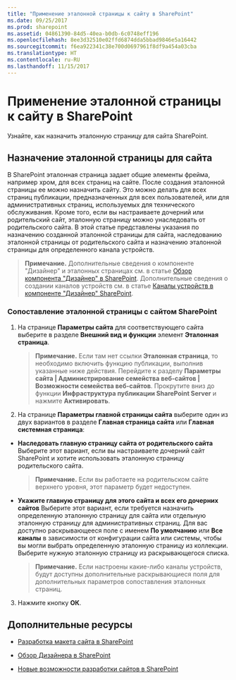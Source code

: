 ```yaml
---
title: "Применение эталонной страницы к сайту в SharePoint"
ms.date: 09/25/2017
ms.prod: sharepoint
ms.assetid: 04861390-84d5-40ea-b0db-6c0748eff196
ms.openlocfilehash: 8ee3d32510e02ffd6874dda5bbad9846e5a16442
ms.sourcegitcommit: f6ea922341c38e700d0697961f8df9a454a03cba
ms.translationtype: HT
ms.contentlocale: ru-RU
ms.lasthandoff: 11/15/2017
---
```

# <a name="apply-a-master-page-to-a-site-in-sharepoint"></a>Применение эталонной страницы к сайту в SharePoint
Узнайте, как назначить эталонную страницу для сайта SharePoint.
## <a name="mapping-a-master-page-to-a-site"></a>Назначение эталонной страницы для сайта

В SharePoint эталонная страница задает общие элементы фрейма, например хром, для всех страниц на сайте. После создания эталонной страницы ее можно назначить сайту. Это можно делать для всех страниц публикации, предназначенных для всех пользователей, или для административных страниц, используемых для технического обслуживания. Кроме того, если вы настраиваете дочерний или родительский сайт, эталонную страницу можно унаследовать от родительского сайта. В этой статье представлены указания по назначению созданной эталонной страницы для сайта, наследованию эталонной страницы от родительского сайта и назначению эталонной страницы для определенного канала устройств.
  
    
    

> **Примечание.** Дополнительные сведения о компоненте "Дизайнер" и эталонных страницах см. в статье [Обзор компонента "Дизайнер" в SharePoint](overview-of-design-manager-in-sharepoint.md). Дополнительные сведения о создании каналов устройств см. в статье [Каналы устройств в компоненте "Дизайнер" SharePoint](sharepoint-design-manager-device-channels.md). 
  
    
    


### <a name="to-map-a-master-page-to-a-sharepoint-site"></a>Сопоставление эталонной страницы с сайтом SharePoint


1.  На странице **Параметры сайта** для соответствующего сайта выберите в разделе **Внешний вид и функции** элемент **Эталонная страница**.
    
    > **Примечание.** Если там нет ссылки **Эталонная страница**, то необходимо включить функцию публикации, выполнив указанные ниже действия. Перейдите к разделу **Параметры сайта | Администрирование семейства веб-сайтов | Возможности семейства веб-сайтов**. Прокрутите вниз до функции **Инфраструктура публикации SharePoint Server** и нажмите **Активировать**. 
2. На странице **Параметры главной страницы сайта** выберите один из двух вариантов в разделе **Главная страница сайта** или **Главная системная страница**:
    
  - **Наследовать главную страницу сайта от родительского сайта** Выберите этот вариант, если вы настраиваете дочерний сайт SharePoint и хотите использовать эталонную страницу родительского сайта.
    
    > **Примечание.** Если вы работаете на родительском сайте верхнего уровня, этот параметр будет недоступен. 
  - **Укажите главную страницу для этого сайта и всех его дочерних сайтов** Выберите этот вариант, если требуется назначить определенную эталонную страницу для сайта или отдельную эталонную страницу для административных страниц. Для вас доступно раскрывающееся поле с именем **По умолчанию** или **Все каналы** в зависимости от конфигурации сайта или системы, чтобы вы могли выбрать определенную эталонную страницу из коллекции. Выберите нужную эталонную страницу из раскрывающегося списка.
    
    > **Примечание.** Если настроены какие-либо каналы устройств, будут доступны дополнительные раскрывающиеся поля для дополнительных параметров сопоставления эталонных страниц. 
3. Нажмите кнопку **ОК**.
    
  

## <a name="additional-resources"></a>Дополнительные ресурсы
<a name="bk_addresources"> </a>


-  [Разработка макета сайта в SharePoint](develop-the-site-design-in-sharepoint.md)
    
  
-  [Обзор Дизайнера в SharePoint](overview-of-design-manager-in-sharepoint.md)
    
  
-  [Новые возможности разработки сайтов в SharePoint](what-s-new-with-sharepoint-site-development.md)
    
  

